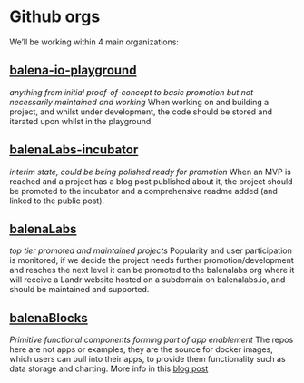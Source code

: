# Github orgs

We’ll be working within 4 main organizations:

## [balena-io-playground](https://github.com/balena-io-playground) 
_anything from initial proof-of-concept to basic promotion but not necessarily maintained and working_
When working on and building a project, and whilst under development, the code should be stored and iterated upon whilst in the playground.

## [balenaLabs-incubator](https://github.com/balenalabs-incubator)
_interim state, could be being polished ready for promotion_
When an MVP is reached and a project has a blog post published about it, the project should be promoted to the incubator and a comprehensive readme added (and linked to the public post).

## [balenaLabs](https://github.com/balenalabs) 
_top tier promoted and maintained projects_
Popularity and user participation is monitored, if we decide the project needs further promotion/development and reaches the next level it can be promoted to the balenalabs org where it will receive a Landr website hosted on a subdomain on balenalabs.io, and should be maintained and supported.

## [balenaBlocks](https://github.com/balenablocks)
_Primitive functional components forming part of app enablement_
The repos here are not apps or examples, they are the source for docker images, which users can pull into their apps, to provide them functionality such as data storage and charting. More info in this [blog post](https://www.balena.io/blog/introducing-balenablocks-jumpstart-your-iot-app-development/)




